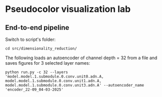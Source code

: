# Pseudocolor visualization lab
## End-to-end pipeline
Switch to script's folder:
```
cd src/dimensionality_reduction/
```

The following loads an autoencoder of channel depth = 32 from a file and saves figures for 3 selected layer names:

```python run.py -c 32 --layers 'model.model.1.submodule.0.conv.unit0.adn.A, model.model.1.submodule.0.conv.unit1.adn.A, model.model.1.submodule.0.conv.unit3.adn.A' --autoencoder_name 'encoder_22-09_04-03-2025'```
